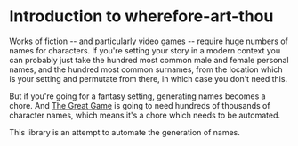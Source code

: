 # Introduction to wherefore-art-thou

Works of fiction -- and particularly video games -- require huge numbers of names for characters. If you're setting your story in a modern context you can probably just take the hundred most common male and female personal names, and the hundred most common surnames, from the location which is your setting and permutate from there, in which case you don't need this.

But if you're going for a fantasy setting, generating names becomes a chore. And [The Great Game](https://github.com/simon-brooke/the-great-game) is going to need hundreds of thousands of character names, which means it's a chore which needs to be automated.

This library is an attempt to automate the generation of names.